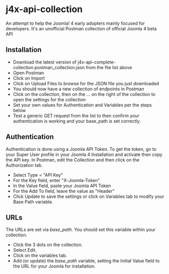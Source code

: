 # j4x-api-collection
An attempt to help the Joomla! 4 early adopters mainly focused for developers. It's an unofficial Postman collection of official Joomla 4 beta API 

## Installation
- Download the latest version of j4x-api-complete-collection.postman_collection.json from the file list above
- Open Postman
- Click on Import
- Click on Upload Files to browse for the JSON file you just downloaded
- You should now have a new collection of endpoints in Postman
- Click on the collection, then on the ... on the right of the collection to open the settings for the collection
- Set your own values for Authentication and Variables per the steps below
- Test a generic GET request from the list to then confirm your authentication is working and your base_path is set correctly.

## Authentication
Authentication is done using a Joomla API Token. To get the token, go to your Super User profile in your Joomla 4 Installation and activate then copy the API key. In Postman, edit the Collection and then click on the Authorization tab.
- Select Type = "API Key"
- For the Key field, enter "X-Joomla-Token"
- In the Value field, paste your Joomla API Token
- For the Add To field, leave the value as "Header"
- Click Update to save the settings or click on Variables tab to modify your Base Path variable.

## URLs
The URLs are set via *base_path*.  You should set this variable within your collection.
- Click the 3 dots on the collection.
- Select Edit.
- Click on the variables tab.
- Add (or update) the *base_path* variable, setting the Initial Value field to the URL for your Joomla for installation.
